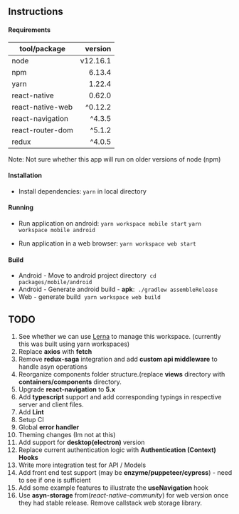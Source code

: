 ## Instructions

#### Requirements
|tool/package   |version   |
|-------------|--------:|
|node|v12.16.1|
|npm|6.13.4|
|yarn|1.22.4|
|react-native|0.62.0|
|react-native-web|^0.12.2|
|react-navigation|^4.3.5|
|react-router-dom|^5.1.2|
|redux|^4.0.5|



Note: Not sure whether this app will run on older versions of node (npm)

#### Installation
- Install dependencies: 
`yarn` in local directory

#### Running
- Run application on android:
`yarn workspace mobile start`
`yarn workspace mobile android`

- Run application in a web browser:
`yarn workspace web start`

#### Build
- Android - Move to android project directory
 `cd packages/mobile/android`
- Android - Generate android build - **apk**: 
 `./gradlew assembleRelease`
- Web - generate build 
 `yarn workspace web build`


## TODO
1. See whether we can use [Lerna](https://github.com/lerna/lerna) to manage this workspace. (currently this was built using yarn workspaces)
1. Replace **axios** with **fetch**
1. Remove **redux-saga** integration and add **custom api middleware** to handle asyn operations
1. Reorganize components folder structure.(replace **views** directory with **containers/components** directory.
1. Upgrade **react-navigation** to **5.x**
1. Add **typescript** support and add corresponding typings in respective server and client files.
1. Add **Lint**
1. Setup CI
1. Global **error handler**
1. Theming changes (Im not at this) 
1. Add support for **desktop(electron)** version
1. Replace current authentication logic with **Authentication (Context) Hooks**
1. Write more integration test for API / Models
1. Add front end test support (may be **enzyme/puppeteer/cypress**) - need to see if one is sufficient
1. Add some example features to illustrate the **useNavigation** hook 
1. Use **asyn-storage** from(*react-native-community*) for web version once they had stable release. Remove callstack web storage library.
